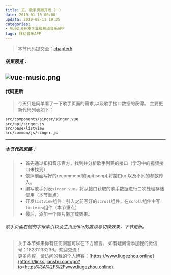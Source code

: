 ```yaml
---
title: 五、歌手页面开发（一）
date: 2019-01-15 00:00
updata: 2019-08-11 19:35
categories:
- Vue2.0开发企业级移动音乐APP
tags: 移动音乐APP
---
```

> 本节代码提交至：[chapter5](https://github.com/liugezhou/liugezhou_music/tree/chapter5)
##### 效果预览：
![vue-music.png](http://img.liugezhou.online/Vue2-05.png)
---
#### 代码更新
> 今天只是简单看了一下歌手页面的需求,以及歌手接口数据的获得。
主要更新代码列表如下：
```
src/components/singer/singer.vue
src/api/singer.js
src/base/listview
src/common/js/singer.js
```
---
##### 本节代码思路：
>+ 首先通过扣扣音乐官方，找到并分析歌手列表的接口（学习中的视频接口未找到）
>+ 依照前面写好的recommend的api(jsonp),将接口url以及不同的参数传入。
>+ 编写歌手列表`singer.vue`，将从接口获取的歌手数据进行二次处理存储使用（本节重点）
>+ 开发`listview`组件：引入之前写好的`scroll`组件，在`scroll`组件中写`listview`组件（本节重点）
>+ 最后，添加一个图片懒加载效果。

###### 歌手页面右侧的字母索引以及主页面title的置顶与切换效果，下节更新。

>关于本节如果你有任何问题可以在下方留言。
>如有疑问请添加我的微信号：18231133236。欢迎交流！  
>更多内容，请访问的我的个人博客：[https://www.liugezhou.online](https://links.jianshu.com/go?to=https%3A%2F%2Fwww.liugezhou.online).